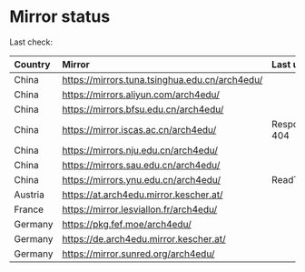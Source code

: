 <script src="./time.js"></script>
# Mirror status
Last check: <script type="text/javascript">localize(1685737059.8544567);</script>

|Country|Mirror|Last update|
|:------|:-----|:----------|
|China|https://mirrors.tuna.tsinghua.edu.cn/arch4edu/|<script type="text/javascript">localize(1685687584);</script>|
|China|https://mirrors.aliyun.com/arch4edu/|<script type="text/javascript">localize(1685644418);</script>|
|China|https://mirrors.bfsu.edu.cn/arch4edu/|<script type="text/javascript">localize(1685687584);</script>|
|China|https://mirror.iscas.ac.cn/arch4edu/|Response 404|
|China|https://mirrors.nju.edu.cn/arch4edu/|<script type="text/javascript">localize(1685644418);</script>|
|China|https://mirrors.sau.edu.cn/arch4edu/|<script type="text/javascript">localize(1673850842);</script>|
|China|https://mirrors.ynu.edu.cn/arch4edu/|ReadTimeout|
|Austria|https://at.arch4edu.mirror.kescher.at/|<script type="text/javascript">localize(1685687584);</script>|
|France|https://mirror.lesviallon.fr/arch4edu/|<script type="text/javascript">localize(1685687584);</script>|
|Germany|https://pkg.fef.moe/arch4edu/|<script type="text/javascript">localize(1685687584);</script>|
|Germany|https://de.arch4edu.mirror.kescher.at/|<script type="text/javascript">localize(1685687584);</script>|
|Germany|https://mirror.sunred.org/arch4edu/|<script type="text/javascript">localize(1685687584);</script>|

<script src="./tablefilter/tablefilter.js"></script>
<script src="./table.js"></script>